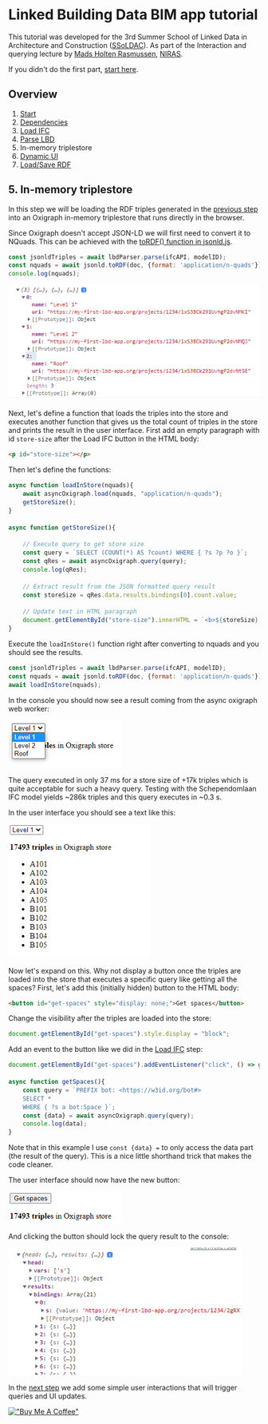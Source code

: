 # Linked Building Data BIM app tutorial

This tutorial was developed for the 3rd Summer School of Linked Data in Architecture and Construction ([SSoLDAC](https://linkedbuildingdata.net/ldac2023/summerschool)). As part of the Interaction and querying lecture by [Mads Holten Rasmussen](https://www.linkedin.com/in/mads-holten-rasmussen-061b7414/), [NIRAS](https://www.niras.com/).

If you didn't do the first part, [start here](https://github.com/LBD-Hackers/LBD-app-tutorial/tree/00_Start).

## Overview
1. [Start](https://github.com/LBD-Hackers/LBD-app-tutorial/tree/00_Start)
1. [Dependencies](https://github.com/LBD-Hackers/LBD-app-tutorial/tree/01_Dependencies)
1. [Load IFC](https://github.com/LBD-Hackers/LBD-app-tutorial/tree/02_Load_IFC)
1. [Parse LBD](https://github.com/LBD-Hackers/LBD-app-tutorial/tree/03_Parse_LBD)
1. In-memory triplestore
1. [Dynamic UI](https://github.com/LBD-Hackers/LBD-app-tutorial/tree/05_Dynamic)
1. [Load/Save RDF](https://github.com/LBD-Hackers/LBD-app-tutorial/tree/06_Save)

## 5. In-memory triplestore

In this step we will be loading the RDF triples generated in the [previous step](https://github.com/LBD-Hackers/LBD-app-tutorial/tree/03_Parse_LBD) into an Oxigraph in-memory triplestore that runs directly in the browser.

Since Oxigraph doesn't accept JSON-LD we will first need to convert it to NQuads. This can be achieved with the [toRDF() function in jsonld.js](https://www.npmjs.com/package/jsonld#user-content-tordf-n-quads).

```javascript
const jsonldTriples = await lbdParser.parse(ifcAPI, modelID);
const nquads = await jsonld.toRDF(doc, {format: 'application/n-quads'});
console.log(nquads);
```

![Alt text](images/051.png)

Next, let's define a function that loads the triples into the store and executes another function that gives us the total count of triples in the store and prints the result in the user interface. First add an empty paragraph with id `store-size` after the Load IFC button in the HTML body:

```html
<p id="store-size"></p>
```

Then let's define the functions:

```javascript
async function loadInStore(nquads){
    await asyncOxigraph.load(nquads, "application/n-quads");
    getStoreSize();
}

async function getStoreSize(){

    // Execute query to get store size
    const query = `SELECT (COUNT(*) AS ?count) WHERE { ?s ?p ?o }`;
    const qRes = await asyncOxigraph.query(query);
    console.log(qRes);

    // Extract result from the JSON formatted query result
    const storeSize = qRes.data.results.bindings[0].count.value;

    // Update text in HTML paragraph
    document.getElementById("store-size").innerHTML = `<b>${storeSize} triples</b> in Oxigraph store`;
}
```

Execute the `loadInStore()` function right after converting to nquads and you should see the results.

```javascript
const jsonldTriples = await lbdParser.parse(ifcAPI, modelID);
const nquads = await jsonld.toRDF(doc, {format: 'application/n-quads'});
await loadInStore(nquads);
```

In the console you should now see a result coming from the async oxigraph web worker:

![Alt text](images/052.png)

The query executed in only 37 ms for a store size of +17k triples which is quite acceptable for such a heavy query. Testing with the Schependomlaan IFC model yields ~286k triples and this query executes in ~0.3 s.

In the user interface you should see a text like this:

![Alt text](images/053.png)

Now let's expand on this. Why not display a button once the triples are loaded into the store that executes a specific query like getting all the spaces? First, let's add this (initially hidden) button to the HTML body:

```html
<button id="get-spaces" style="display: none;">Get spaces</button>
```

Change the visibility after the triples are loaded into the store:
```javascript
document.getElementById("get-spaces").style.display = "block";
```

Add an event to the button like we did in the [Load IFC](https://github.com/LBD-Hackers/LBD-app-tutorial/tree/02_Load_IFC) step:

```javascript
document.getElementById("get-spaces").addEventListener("click", () => getSpaces());

async function getSpaces(){
    const query = `PREFIX bot: <https://w3id.org/bot#> 
    SELECT * 
    WHERE { ?s a bot:Space }`;
    const {data} = await asyncOxigraph.query(query);
    console.log(data);
}
```

Note that in this example I use `const {data} =` to only access the data part (the result of the query). This is a nice little shorthand trick that makes the code cleaner.

The user interface should now have the new button:

![Alt text](images/054.png)

And clicking the button should lock the query result to the console:

![Alt text](images/055.png)

In the [next step](https://github.com/LBD-Hackers/LBD-app-tutorial/tree/05_Dynamic) we add some simple user interactions that will trigger queries and UI updates.

[!["Buy Me A Coffee"](https://www.buymeacoffee.com/assets/img/custom_images/orange_img.png)](https://www.buymeacoffee.com/madsholten)